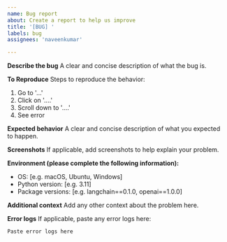 ```yaml
---
name: Bug report
about: Create a report to help us improve
title: '[BUG] '
labels: bug
assignees: 'naveenkumar'

---
```


**Describe the bug**
A clear and concise description of what the bug is.

**To Reproduce**
Steps to reproduce the behavior:
1. Go to '...'
2. Click on '....'
3. Scroll down to '....'
4. See error

**Expected behavior**
A clear and concise description of what you expected to happen.

**Screenshots**
If applicable, add screenshots to help explain your problem.

**Environment (please complete the following information):**
 - OS: [e.g. macOS, Ubuntu, Windows]
 - Python version: [e.g. 3.11]
 - Package versions: [e.g. langchain==0.1.0, openai==1.0.0]

**Additional context**
Add any other context about the problem here.

**Error logs**
If applicable, paste any error logs here:

```
Paste error logs here
```
